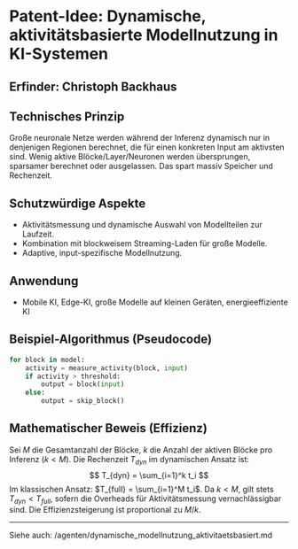 # Patent-Idee: Dynamische, aktivitätsbasierte Modellnutzung in KI-Systemen

## Erfinder: Christoph Backhaus

## Technisches Prinzip

Große neuronale Netze werden während der Inferenz dynamisch nur in denjenigen Regionen berechnet, die für einen konkreten Input am aktivsten sind. Wenig aktive Blöcke/Layer/Neuronen werden übersprungen, sparsamer berechnet oder ausgelassen. Das spart massiv Speicher und Rechenzeit.

## Schutzwürdige Aspekte
- Aktivitätsmessung und dynamische Auswahl von Modellteilen zur Laufzeit.
- Kombination mit blockweisem Streaming-Laden für große Modelle.
- Adaptive, input-spezifische Modellnutzung.

## Anwendung
- Mobile KI, Edge-KI, große Modelle auf kleinen Geräten, energieeffiziente KI

## Beispiel-Algorithmus (Pseudocode)

```python
for block in model:
    activity = measure_activity(block, input)
    if activity > threshold:
        output = block(input)
    else:
        output = skip_block()
```

## Mathematischer Beweis (Effizienz)

Sei $M$ die Gesamtanzahl der Blöcke, $k$ die Anzahl der aktiven Blöcke pro Inferenz ($k < M$). Die Rechenzeit $T_{dyn}$ im dynamischen Ansatz ist:
$$
T_{dyn} = \sum_{i=1}^k t_i
$$
Im klassischen Ansatz: $T_{full} = \sum_{i=1}^M t_i$. Da $k < M$, gilt stets $T_{dyn} < T_{full}$, sofern die Overheads für Aktivitätsmessung vernachlässigbar sind. Die Effizienzsteigerung ist proportional zu $M/k$.

---

Siehe auch: /agenten/dynamische_modellnutzung_aktivitaetsbasiert.md
